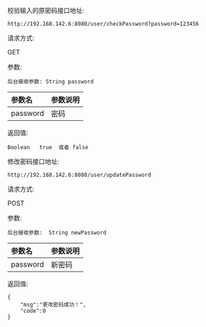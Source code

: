校验输入的原密码接口地址:

```
http://192.168.142.6:8080/user/checkPassword?password=123456
```

请求方式:

GET

参数:

```
后台接收参数: String password
```

| 参数名 | 参数说明 |
| :--- | :--- |
| password | 密码 |

返回值:

```
Boolean   true  或者 false 
```

修改密码接口地址:

```
http://192.168.142.6:8080/user/updatePassword
```

请求方式:

POST

参数:

```
后台接收参数:  String newPassword
```

| 参数名 | 参数说明 |
| :--- | :--- |
| password | 新密码 |

返回值:

```
{
    "msg":"更改密码成功！",
    "code":0
}
```




